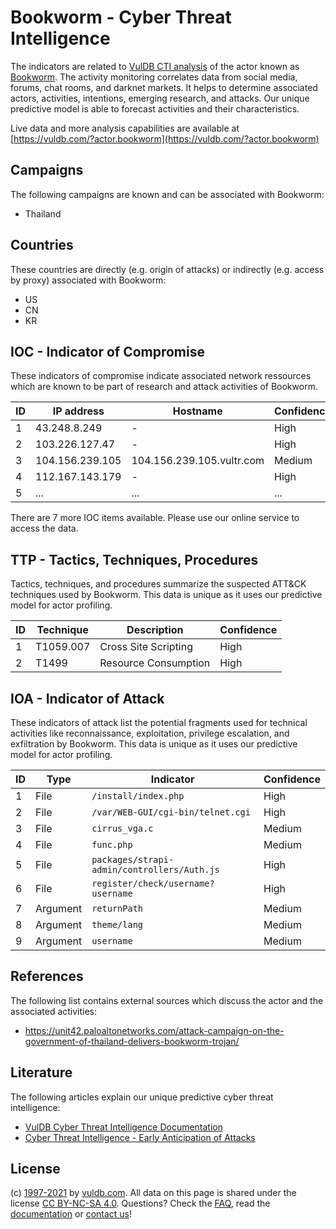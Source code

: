 # Bookworm - Cyber Threat Intelligence

The indicators are related to [VulDB CTI analysis](https://vuldb.com/?doc.cti) of the actor known as [Bookworm](https://vuldb.com/?actor.bookworm). The activity monitoring correlates data from social media, forums, chat rooms, and darknet markets. It helps to determine associated actors, activities, intentions, emerging research, and attacks. Our unique predictive model is able to forecast activities and their characteristics.

Live data and more analysis capabilities are available at [https://vuldb.com/?actor.bookworm](https://vuldb.com/?actor.bookworm)

## Campaigns

The following campaigns are known and can be associated with Bookworm:

* Thailand

## Countries

These countries are directly (e.g. origin of attacks) or indirectly (e.g. access by proxy) associated with Bookworm:

* US
* CN
* KR

## IOC - Indicator of Compromise

These indicators of compromise indicate associated network ressources which are known to be part of research and attack activities of Bookworm.

ID | IP address | Hostname | Confidence
-- | ---------- | -------- | ----------
1 | 43.248.8.249 | - | High
2 | 103.226.127.47 | - | High
3 | 104.156.239.105 | 104.156.239.105.vultr.com | Medium
4 | 112.167.143.179 | - | High
5 | ... | ... | ...

There are 7 more IOC items available. Please use our online service to access the data.

## TTP - Tactics, Techniques, Procedures

Tactics, techniques, and procedures summarize the suspected ATT&CK techniques used by Bookworm. This data is unique as it uses our predictive model for actor profiling.

ID | Technique | Description | Confidence
-- | --------- | ----------- | ----------
1 | T1059.007 | Cross Site Scripting | High
2 | T1499 | Resource Consumption | High

## IOA - Indicator of Attack

These indicators of attack list the potential fragments used for technical activities like reconnaissance, exploitation, privilege escalation, and exfiltration by Bookworm. This data is unique as it uses our predictive model for actor profiling.

ID | Type | Indicator | Confidence
-- | ---- | --------- | ----------
1 | File | `/install/index.php` | High
2 | File | `/var/WEB-GUI/cgi-bin/telnet.cgi` | High
3 | File | `cirrus_vga.c` | Medium
4 | File | `func.php` | Medium
5 | File | `packages/strapi-admin/controllers/Auth.js` | High
6 | File | `register/check/username?username` | High
7 | Argument | `returnPath` | Medium
8 | Argument | `theme/lang` | Medium
9 | Argument | `username` | Medium

## References

The following list contains external sources which discuss the actor and the associated activities:

* https://unit42.paloaltonetworks.com/attack-campaign-on-the-government-of-thailand-delivers-bookworm-trojan/

## Literature

The following articles explain our unique predictive cyber threat intelligence:

* [VulDB Cyber Threat Intelligence Documentation](https://vuldb.com/?doc.cti)
* [Cyber Threat Intelligence - Early Anticipation of Attacks](https://www.scip.ch/en/?labs.20201022)

## License

(c) [1997-2021](https://vuldb.com/?doc.changelog) by [vuldb.com](https://vuldb.com/?doc.about). All data on this page is shared under the license [CC BY-NC-SA 4.0](https://creativecommons.org/licenses/by-nc-sa/4.0/). Questions? Check the [FAQ](https://vuldb.com/?doc.faq), read the [documentation](https://vuldb.com/?doc) or [contact us](https://vuldb.com/?contact)!
